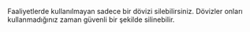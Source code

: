 Faaliyetlerde kullanılmayan sadece bir dövizi silebilirsiniz. Dövizler onları kullanmadığınız zaman güvenli bir şekilde silinebilir.